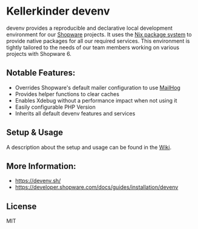 # Kellerkinder devenv

devenv provides a reproducible and declarative local development environment for our [Shopware](https://www.shopware.com) projects.
It uses the [Nix package system](https://nixos.org/) to provide native packages for all our required services. This environment is
tightly tailored to the needs of our team members working on various projects with Shopware 6.

## Notable Features:
- Overrides Shopware's default mailer configuration to use [MailHog](https://github.com/mailhog/MailHog)
- Provides helper functions to clear caches
- Enables Xdebug without a performance impact when not using it
- Easily configurable PHP Version
- Inherits all default devenv features and services

## Setup & Usage
A description about the setup and usage can be found in the [Wiki](docs/home.md#setup).

## More Information:
- https://devenv.sh/
- https://developer.shopware.com/docs/guides/installation/devenv

## License
MIT
